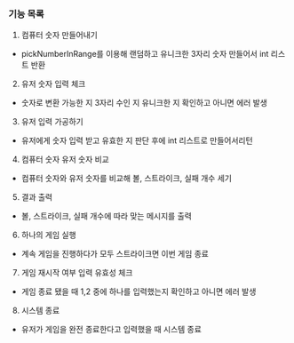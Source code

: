 ### 기능 목록

1. 컴퓨터 숫자 만들어내기

- pickNumberInRange를 이용해 랜덤하고 유니크한 3자리 숫자 만들어서 int 리스트 반환

2. 유저 숫자 입력 체크

- 숫자로 변환 가능한 지 3자리 수인 지 유니크한 지 확인하고 아니면 에러 발생

3. 유저 입력 가공하기

- 유저에게 숫자 입력 받고 유효한 지 판단 후에 int 리스트로 만들어서리턴

4. 컴퓨터 숫자 유저 숫자 비교

- 컴퓨터 숫자와 유저 숫자를 비교해 볼, 스트라이크, 실패 개수 세기

5. 결과 출력

- 볼, 스트라이크, 실패 개수에 따라 맞는 메시지를 출력

6. 하나의 게임 실행

- 계속 게임을 진행하다가 모두 스트라이크면 이번 게임 종료

7. 게임 재시작 여부 입력 유효성 체크

- 게임 종료 됐을 때 1,2 중에 하나를 입력했는지 확인하고 아니면 에러 발생

8. 시스템 종료

- 유저가 게임을 완전 종료한다고 입력했을 때 시스템 종료
